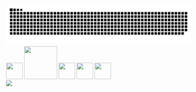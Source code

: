 <picture>
  <source
    media="(prefers-color-scheme: dark)"
    srcset="https://raw.githubusercontent.com/platane/snk/output/github-contribution-grid-snake-dark.svg"
  />
  <source
    media="(prefers-color-scheme: light)"
    srcset="https://raw.githubusercontent.com/platane/snk/output/github-contribution-grid-snake.svg"
  />
  <img
    alt="github contribution grid snake animation"
    src="https://raw.githubusercontent.com/platane/snk/output/github-contribution-grid-snake.svg"
  />
</picture>

<img loading="lazy" src="https://cdn.jsdelivr.net/gh/devicons/devicon/icons/python/python-original.svg" width="45" height="45"/> 
<img loading="lazy" src="https://cdn.jsdelivr.net/gh/devicons/devicon/icons/pycharm/pycharm-original-wordmark.svg" width="90" height="90"/> 
<img loading="lazy" src="https://cdn.jsdelivr.net/gh/devicons/devicon/icons/javascript/javascript-original.svg" width="45" height="45"/> 
<img loading="lazy" src="https://cdn.jsdelivr.net/gh/devicons/devicon/icons/nodejs/nodejs-original.svg" width="45" height="45"/> 
<img loading="lazy" src="https://img.icons8.com/external-justicon-lineal-justicon/64/external-qa-software-quality-justicon-lineal-justicon.png" width="45" height="45"/>

<div>
  <a href="https://www.linkedin.com/in/amanda-leao-adriano" target="_blank">
    <img loading="lazy" src="https://img.shields.io/badge/-LinkedIn-%230077B5?style=for-the-badge&logo=linkedin&logoColor=white" target="_blank">
  </a>   
</div>
